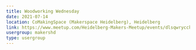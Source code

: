 ```yaml
---
title: Woodworking Wednesday
date: 2021-07-14
location: CoMakingSpace (Makerspace Heidelberg), Heidelberg
link: https://www.meetup.com/Heidelberg-Makers-Meetup/events/dlsqwrycckbsb/
usergroup: makershd
type: usergroup
---
```

